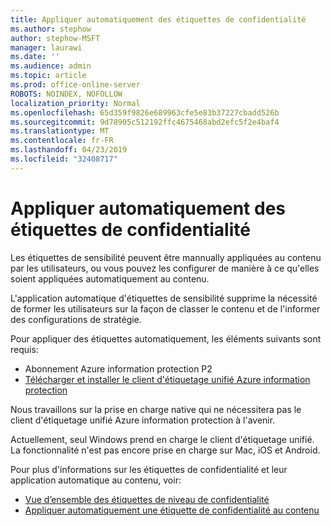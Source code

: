 ```yaml
---
title: Appliquer automatiquement des étiquettes de confidentialité
ms.author: stephow
author: stephow-MSFT
manager: laurawi
ms.date: ''
ms.audience: admin
ms.topic: article
ms.prod: office-online-server
ROBOTS: NOINDEX, NOFOLLOW
localization_priority: Normal
ms.openlocfilehash: 65d359f9826e689963cfe5e83b37227cbadd526b
ms.sourcegitcommit: 9d78905c512192ffc4675468abd2efc5f2e4baf4
ms.translationtype: MT
ms.contentlocale: fr-FR
ms.lasthandoff: 04/23/2019
ms.locfileid: "32408717"
---
```

# <a name="auto-apply-sensitivity-labels"></a>Appliquer automatiquement des étiquettes de confidentialité

Les étiquettes de sensibilité peuvent être mannually appliquées au contenu par les utilisateurs, ou vous pouvez les configurer de manière à ce qu'elles soient appliquées automatiquement au contenu.

L'application automatique d'étiquettes de sensibilité supprime la nécessité de former les utilisateurs sur la façon de classer le contenu et de l'informer des configurations de stratégie.

Pour appliquer des étiquettes automatiquement, les éléments suivants sont requis:

- Abonnement Azure information protection P2
- [Télécharger et installer le client d'étiquetage unifié Azure information protection](https://docs.microsoft.com/en-us/azure/information-protection/rms-client/install-unifiedlabelingclient-app)

Nous travaillons sur la prise en charge native qui ne nécessitera pas le client d'étiquetage unifié Azure information protection à l'avenir.

Actuellement, seul Windows prend en charge le client d'étiquetage unifié.  La fonctionnalité n'est pas encore prise en charge sur Mac, iOS et Android.

Pour plus d'informations sur les étiquettes de confidentialité et leur application automatique au contenu, voir:

- [Vue d’ensemble des étiquettes de niveau de confidentialité](https://docs.microsoft.com/en-us/office365/securitycompliance/sensitivity-labels)
- [Appliquer automatiquement une étiquette de confidentialité au contenu](https://docs.microsoft.com/en-us/office365/securitycompliance/apply_sensitivity_label_automatically)